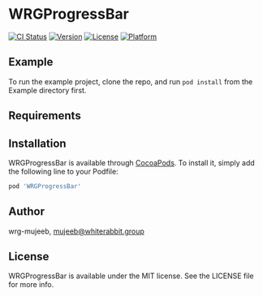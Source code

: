 # WRGProgressBar

[![CI Status](http://img.shields.io/travis/wrg-mujeeb/WRGProgressBar.svg?style=flat)](https://travis-ci.org/wrg-mujeeb/WRGProgressBar)
[![Version](https://img.shields.io/cocoapods/v/WRGProgressBar.svg?style=flat)](http://cocoapods.org/pods/WRGProgressBar)
[![License](https://img.shields.io/cocoapods/l/WRGProgressBar.svg?style=flat)](http://cocoapods.org/pods/WRGProgressBar)
[![Platform](https://img.shields.io/cocoapods/p/WRGProgressBar.svg?style=flat)](http://cocoapods.org/pods/WRGProgressBar)

## Example

To run the example project, clone the repo, and run `pod install` from the Example directory first.

## Requirements

## Installation

WRGProgressBar is available through [CocoaPods](http://cocoapods.org). To install
it, simply add the following line to your Podfile:

```ruby
pod 'WRGProgressBar'
```

## Author

wrg-mujeeb, mujeeb@whiterabbit.group

## License

WRGProgressBar is available under the MIT license. See the LICENSE file for more info.
